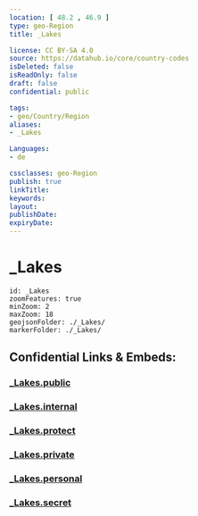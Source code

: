 ```yaml
---
location: [ 48.2 , 46.9 ] 
type: geo-Region
title: _Lakes

license: CC BY-SA 4.0
source: https://datahub.io/core/country-codes
isDeleted: false
isReadOnly: false
draft: false
confidential: public

tags:
- geo/Country/Region
aliases:
- _Lakes

Languages:
- de

cssclasses: geo-Region
publish: true
linkTitle: 
keywords: 
layout: 
publishDate: 
expiryDate: 
---
```


# _Lakes

```leaflet
id: _Lakes
zoomFeatures: true 
minZoom: 2 
maxZoom: 18
geojsonFolder: ./_Lakes/
markerFolder: ./_Lakes/
```


## Confidential Links & Embeds: 

### [_Lakes.public](/_public/\Earth\Continent\Europe\Europe~East\Russia\Russia~South\Astrakhan_Oblast_Lakes.public.md) 

### [_Lakes.internal](/_internal/\Earth\Continent\Europe\Europe~East\Russia\Russia~South\Astrakhan_Oblast_Lakes.internal.md) 

### [_Lakes.protect](/_protect/\Earth\Continent\Europe\Europe~East\Russia\Russia~South\Astrakhan_Oblast_Lakes.protect.md) 

### [_Lakes.private](/_private/\Earth\Continent\Europe\Europe~East\Russia\Russia~South\Astrakhan_Oblast_Lakes.private.md) 

### [_Lakes.personal](/_personal/\Earth\Continent\Europe\Europe~East\Russia\Russia~South\Astrakhan_Oblast_Lakes.personal.md) 

### [_Lakes.secret](/_secret/\Earth\Continent\Europe\Europe~East\Russia\Russia~South\Astrakhan_Oblast_Lakes.secret.md)

